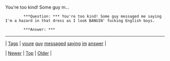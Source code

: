<!--
title: You&apos;re too kind! Some guy messaged me saying I&apos;m a hazard in that dress as I look BANGIN&apos; fucking English boys.
date: 2020-06-28T15:27:00.336Z
tags: youre, guy, messaged, saying, im, answer
-->


You're too kind! Some guy m...


            ***Question: *** You're too kind! Some guy messaged me saying I'm a hazard in that dress as I look BANGIN' fucking English boys.

            ***Answer: *** 
            

<!--BOTTOM-POST-NAVIGATION-->
---

| [Tags](tags.md) | [youre](tag-youre.md) [guy](tag-guy.md) [messaged](tag-messaged.md) [saying](tag-saying.md) [im](tag-im.md) [answer](tag-answer.md) |

| [Newer](89840664485.md) | [Top](index.md) | [Older](89863784499.md) |